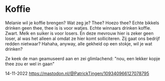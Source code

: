 # Koffie

Melanie wil je koffie brengen? Wat zeg je? Thee? Hoezo thee? Echte bikkels drinken geen thee, thee is is voor watjes. Echte winnaars drinken koffie. Zwart. Melk en suiker is voor losers. En deze mevrouw hier is zeker geen loser, al was het alleen al omdat ze hier komt solliciteren. Zij gaat ons bedrijf redden nietwaar? Hahaha, anyway, alle gekheid op een stokje, wil je wat drinken?

Ze keek de man geamuseerd aan  en zei glimlachend: "nou, een lekker kopje thee zou er wel in gaan" 

14-11-2022
https://mastodon.nl/@PatrickTingen/109340966127078795